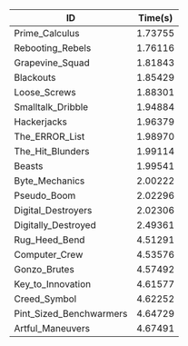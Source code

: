 |ID|Time(s)|
|-|-|
|Prime_Calculus|1.73755|
|Rebooting_Rebels|1.76116|
|Grapevine_Squad|1.81843|
|Blackouts|1.85429|
|Loose_Screws|1.88301|
|Smalltalk_Dribble|1.94884|
|Hackerjacks|1.96379|
|The_ERROR_List|1.98970|
|The_Hit_Blunders|1.99114|
|Beasts|1.99541|
|Byte_Mechanics|2.00222|
|Pseudo_Boom|2.02296|
|Digital_Destroyers|2.02306|
|Digitally_Destroyed|2.49361|
|Rug_Heed_Bend|4.51291|
|Computer_Crew|4.53576|
|Gonzo_Brutes|4.57492|
|Key_to_Innovation|4.61577|
|Creed_Symbol|4.62252|
|Pint_Sized_Benchwarmers|4.64729|
|Artful_Maneuvers|4.67491|
